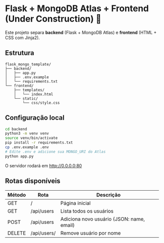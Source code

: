 # Flask + MongoDB Atlas + Frontend (Under Construction) 🚧

Este projeto separa **backend** (Flask + MongoDB Atlas) e **frontend** (HTML + CSS com Jinja2).

## Estrutura
```
flask_mongo_template/
├── backend/
│   ├── app.py
│   ├── .env.example
│   └── requirements.txt
└── frontend/
    ├── templates/
    │   └── index.html
    └── static/
        └── css/style.css
```

## Configuração local
```bash
cd backend
python3 -m venv venv
source venv/bin/activate
pip install -r requirements.txt
cp .env.example .env
# Edite .env e adicione sua MONGO_URI do Atlas
python app.py
```

O servidor rodará em http://0.0.0.0:80

## Rotas disponíveis
| Método | Rota | Descrição |
|---------|------|------------|
| GET | / | Página inicial |
| GET | /api/users | Lista todos os usuários |
| POST | /api/users | Adiciona novo usuário (JSON: name, email) |
| DELETE | /api/users/<name> | Remove usuário por nome |

